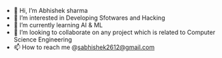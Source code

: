   
- 👋 Hi, I’m Abhishek sharma
- 👀 I’m interested in Developing Sfotwares and Hacking 
- 🌱 I’m currently learning AI & ML
- 💞️ I’m looking to collaborate on any project which is related to Computer Science Engineering
- 📫 How to reach me @sabhishek2612@gmail.com

